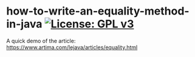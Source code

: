 # how-to-write-an-equality-method-in-java [![License: GPL v3](https://img.shields.io/badge/License-GPLv3-blue.svg)](https://github.com/sairaghavak/how-to-write-an-equality-method-in-java/blob/master/LICENSE)


A quick demo of the article: https://www.artima.com/lejava/articles/equality.html
